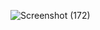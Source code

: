 ![Screenshot (172)](https://user-images.githubusercontent.com/49981760/95019616-f40e6a80-0683-11eb-9e5c-0908387c8e9e.png)
